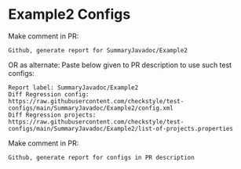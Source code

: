 # Example2 Configs
Make comment in PR:
```
Github, generate report for SummaryJavadoc/Example2
```
OR as alternate:
Paste below given to PR description to use such test configs:
```
Report label: SummaryJavadoc/Example2
Diff Regression config: https://raw.githubusercontent.com/checkstyle/test-configs/main/SummaryJavadoc/Example2/config.xml
Diff Regression projects: https://raw.githubusercontent.com/checkstyle/test-configs/main/SummaryJavadoc/Example2/list-of-projects.properties
```
Make comment in PR:
```
Github, generate report for configs in PR description
```
